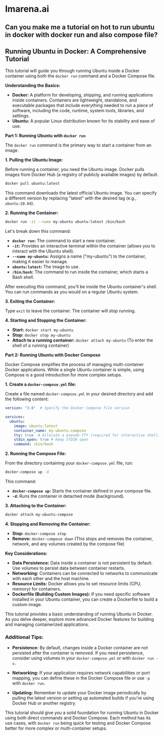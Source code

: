 # Imarena.ai

## Can you make me a tutorial on hot to run ubuntu in docker with docker run and also compose file?

## Running Ubuntu in Docker: A Comprehensive Tutorial

This tutorial will guide you through running Ubuntu inside a Docker container using both the `docker run` command and a Docker Compose file. 

**Understanding the Basics:**

* **Docker:** A platform for developing, shipping, and running applications inside containers. Containers are lightweight, standalone, and executable packages that include everything needed to run a piece of software, including the code, runtime, system tools, libraries, and settings.
* **Ubuntu:** A popular Linux distribution known for its stability and ease of use.

**Part 1: Running Ubuntu with `docker run`**

The `docker run` command is the primary way to start a container from an image.

**1. Pulling the Ubuntu Image:**

Before running a container, you need the Ubuntu image. Docker pulls images from Docker Hub (a registry of publicly available images) by default.

```bash
docker pull ubuntu:latest 
```

This command downloads the latest official Ubuntu image. You can specify a different version by replacing "latest" with the desired tag (e.g., `ubuntu:20.04`).

**2. Running the Container:**

```bash
docker run -it --name my-ubuntu ubuntu:latest /bin/bash
```

Let's break down this command:

* **`docker run`:**  The command to start a new container.
* **`-it`:**  Provides an interactive terminal within the container (allows you to interact with the Ubuntu shell).
* **`--name my-ubuntu`:**  Assigns a name ("my-ubuntu") to the container, making it easier to manage.
* **`ubuntu:latest`:** The image to use.
* **`/bin/bash`:** The command to run inside the container, which starts a Bash shell.

After executing this command, you'll be inside the Ubuntu container's shell. You can run commands as you would on a regular Ubuntu system.

**3. Exiting the Container:**

Type `exit` to leave the container. The container will stop running.

**4. Starting and Stopping the Container:**

* **Start:** `docker start my-ubuntu`
* **Stop:** `docker stop my-ubuntu`
* **Attach to a running container:** `docker attach my-ubuntu` (To enter the shell of a running container)

**Part 2: Running Ubuntu with Docker Compose**

Docker Compose simplifies the process of managing multi-container Docker applications. While a single Ubuntu container is simple, using Compose is a good introduction for more complex setups.

**1. Create a `docker-compose.yml` file:**

Create a file named `docker-compose.yml` in your desired directory and add the following content:

```yaml
version: "3.8"  # Specify the Docker Compose file version

services:
  ubuntu:
    image: ubuntu:latest
    container_name: my-ubuntu-compose
    tty: true  # Allocate a pseudo-TTY (required for interactive shell)
    stdin_open: true # Keep STDIN open
    command: /bin/bash
```

**2. Running the Compose File:**

From the directory containing your `docker-compose.yml` file, run:

```bash
docker-compose up -d
```

This command:

* **`docker-compose up`:** Starts the container defined in your compose file.
* **`-d`:** Runs the container in detached mode (background).

**3. Attaching to the Container:**

```bash
docker attach my-ubuntu-compose
```

**4. Stopping and Removing the Container:**

* **Stop:** `docker-compose stop`
* **Remove:** `docker-compose down` (This stops and removes the container, network, and any volumes created by the compose file)

**Key Considerations:**

* **Data Persistence:** Data inside a container is not persistent by default. Use volumes to persist data between container restarts.
* **Networking:**  Containers can be connected to networks to communicate with each other and the host machine.
* **Resource Limits:** Docker allows you to set resource limits (CPU, memory) for containers.
* **Dockerfile (Building Custom Images):** If you need specific software installed in your Ubuntu container, you can create a Dockerfile to build a custom image.

This tutorial provides a basic understanding of running Ubuntu in Docker. As you delve deeper, explore more advanced Docker features for building and managing containerized applications.

### Additional Tips:

- **Persistence:** By default, changes inside a Docker container are not persisted after the container is removed. If you need persistence, consider using volumes in your `docker-compose.yml` or with `docker run -v`.

- **Networking:** If your application requires network capabilities or port mapping, you can define these in the Docker Compose file or use `-p` with `docker run`.

- **Updating:** Remember to update your Docker image periodically by pulling the latest version or setting up automated builds if you're using Docker Hub or another registry.

This tutorial should give you a solid foundation for running Ubuntu in Docker using both direct commands and Docker Compose. Each method has its use cases, with `docker run` being quick for testing and Docker Compose better for more complex or multi-container setups.

